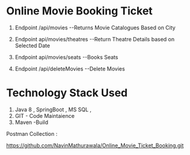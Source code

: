 # Online Movie Booking Ticket

1) Endpoint /api/movies  --Returns Movie Catalogues Based on City

2) Endpoint api/movies/theatres --Return Theatre Details based on Selected Date

3) Endpoint api/movies/seats --Books Seats

4) Endpoint /api/deleteMovies  --Delete Movies


# Technology Stack Used

1) Java 8 , SpringBoot , MS SQL , 
2) GIT - Code Maintaience
3) Maven -Build

Postman Collection :

https://github.com/NavinMathurawala/Online_Movie_Ticket_Booking.git
